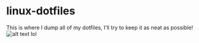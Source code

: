 # linux-dotfiles
This is where I dump all of my dotfiles, I'll try to keep it as neat as possible!
![alt text lol](https://raw.githubusercontent.com/Liverbrain/linux-dotfiles/blob/master/2020-05-03-160631_1366x768_scrot.png)
